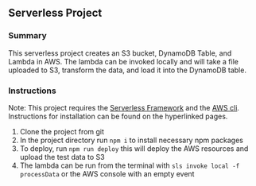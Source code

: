 ## Serverless Project

### Summary

This serverless project creates an S3 bucket, DynamoDB Table, and 
Lambda in AWS. The lambda can be invoked locally and will take a file 
uploaded to S3, transform the data, and load it into the DynamoDB table.

### Instructions

Note: This project requires the [Serverless Framework](https://serverless.com/framework/docs/getting-started/) and the [AWS cli](https://docs.aws.amazon.com/cli/latest/userguide/cli-chap-install.html). 
Instructions for installation can be found on the hyperlinked pages.

1. Clone the project from git
2. In the project directory run `npm i` to install necessary npm packages
3. To deploy, run `npm run deploy` this will deploy the AWS resources and upload the test data to S3
4. The lambda can be run from the terminal with `sls invoke local -f processData` or the AWS console with an empty event

